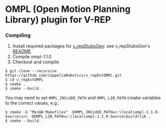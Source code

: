 # OMPL (Open Motion Planning Library) plugin for V-REP

### Compiling

1. Install required packages for [v_repStubsGen](https://github.com/CoppeliaRobotics/v_repStubsGen): see v_repStubsGen's [README](external/v_repStubsGen/README.md)
2. Compile ompl-1.1.0
2. Checkout and compile
```text
$ git clone --recursive https://github.com/CoppeliaRobotics/v_repExtOMPL.git
$ cd v_repExtOMPL
$ cmake .
$ cmake --build .
```
You may need to set `OMPL_INCLUDE_PATH` and `OMPL_LIB_PATH` cmake variables to the correct values, e.g.:
```text
$ cmake -G "MinGW Makefiles" -DOMPL_INCLUDE_PATH=c:\local\ompl-1.1.0-Source\src -DOMPL_LIB_PATH=c:\local\ompl-1.1.0-Source\build\lib .
$ cmake --build .
```
